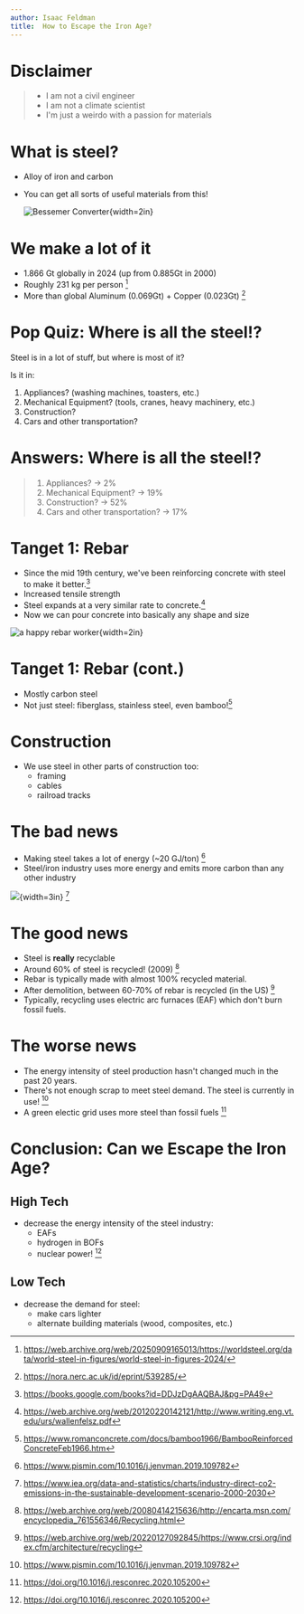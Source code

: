 ```yaml
---
author: Isaac Feldman
title:  How to Escape the Iron Age?
---
```


# Disclaimer

> - I am not a civil engineer
> - I am not a climate scientist
> - I'm just a weirdo with a passion for materials

# What is steel?

- Alloy of iron and carbon

- You can get all sorts of useful materials from this!

  ![Bessemer Converter](images/Bessemerbirne.jpg){width=2in}

# We make a lot of it

- 1.866 Gt globally in 2024 (up from 0.885Gt in 2000)
- Roughly 231 kg per person [^1]
- More than global Aluminum (0.069Gt) + Copper (0.023Gt) [^2]

# Pop Quiz: Where is all the steel!?

Steel is in a lot of stuff, but where is most of it?

Is it in:

1.  Appliances? (washing machines, toasters, etc.)
2.  Mechanical Equipment? (tools, cranes, heavy machinery, etc.)
3.  Construction?
4.  Cars and other transportation?

# Answers: Where is all the steel!?

> 1.  Appliances? -\> 2%
> 2.  Mechanical Equipment? -\> 19%
> 3.  Construction? -\> 52%
> 4.  Cars and other transportation? -\> 17%

# Tanget 1: Rebar

- Since the mid 19th century, we've been reinforcing concrete with steel
  to make it better.[^3]
- Increased tensile strength
- Steel expands at a very similar rate to concrete.[^4]
- Now we can pour concrete into basically any shape and size

![a happy rebar worker](images/Rebar_worker.jpg){width=2in}

# Tanget 1: Rebar (cont.)

- Mostly carbon steel
- Not just steel: fiberglass, stainless steel, even bamboo![^5]

# Construction

- We use steel in other parts of construction too:
  - framing
  - cables
  - railroad tracks

# The bad news

- Making steel takes a lot of energy (~20 GJ/ton) [^6]
- Steel/iron industry uses more energy and emits more carbon than any
  other industry

![](images/industry-direct-co2-emissions-in-the-sustainable-development-scenario-2000-2030.png){width=3in} [^7]

# The good news

- Steel is **really** recyclable
- Around 60% of steel is recycled! (2009) [^8]
- Rebar is typically made with almost 100% recycled material.
- After demolition, between 60-70% of rebar is recycled (in the US) [^9]
- Typically, recycling uses electric arc furnaces (EAF) which don't burn
  fossil fuels.

# The worse news

- The energy intensity of steel production hasn't changed much in the
  past 20 years.
- There's not enough scrap to meet steel demand. The steel is currently
  in use! [^10]
- A green electic grid uses more steel than fossil fuels [^11]

# Conclusion: Can we Escape the Iron Age?

## High Tech

- decrease the energy intensity of the steel industry:
  - EAFs
  - hydrogen in BOFs
  - nuclear power! [^12]

## Low Tech

- decrease the demand for steel:
  - make cars lighter
  - alternate building materials (wood, composites, etc.)

[^1]: <https://web.archive.org/web/20250909165013/https://worldsteel.org/data/world-steel-in-figures/world-steel-in-figures-2024/>

[^2]: <https://nora.nerc.ac.uk/id/eprint/539285/>

[^3]: <https://books.google.com/books?id=DDJzDgAAQBAJ&pg=PA49>

[^4]: <https://web.archive.org/web/20120220142121/http://www.writing.eng.vt.edu/urs/wallenfelsz.pdf>

[^5]: <https://www.romanconcrete.com/docs/bamboo1966/BambooReinforcedConcreteFeb1966.htm>

[^6]: <https://www.pismin.com/10.1016/j.jenvman.2019.109782>

[^7]: <https://www.iea.org/data-and-statistics/charts/industry-direct-co2-emissions-in-the-sustainable-development-scenario-2000-2030>

[^8]: <https://web.archive.org/web/20080414215636/http://encarta.msn.com/encyclopedia_761556346/Recycling.html>

[^9]: <https://web.archive.org/web/20220127092845/https://www.crsi.org/index.cfm/architecture/recycling>

[^10]: <https://www.pismin.com/10.1016/j.jenvman.2019.109782>

[^11]: <https://doi.org/10.1016/j.resconrec.2020.105200>

[^12]: <https://doi.org/10.1016/j.resconrec.2020.105200>
